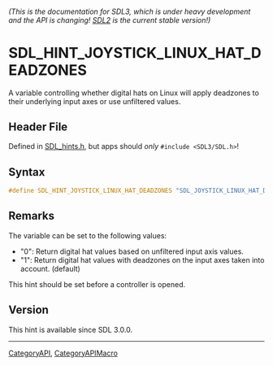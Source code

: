 ###### (This is the documentation for SDL3, which is under heavy development and the API is changing! [SDL2](https://wiki.libsdl.org/SDL2/) is the current stable version!)
# SDL_HINT_JOYSTICK_LINUX_HAT_DEADZONES

A variable controlling whether digital hats on Linux will apply deadzones to their underlying input axes or use unfiltered values.

## Header File

Defined in [SDL_hints.h](https://github.com/libsdl-org/SDL/blob/main/include/SDL3/SDL_hints.h), but apps should _only_ `#include <SDL3/SDL.h>`!

## Syntax

```c
#define SDL_HINT_JOYSTICK_LINUX_HAT_DEADZONES "SDL_JOYSTICK_LINUX_HAT_DEADZONES"
```

## Remarks

The variable can be set to the following values:

- "0": Return digital hat values based on unfiltered input axis values.
- "1": Return digital hat values with deadzones on the input axes taken
  into account. (default)

This hint should be set before a controller is opened.

## Version

This hint is available since SDL 3.0.0.

----
[CategoryAPI](CategoryAPI), [CategoryAPIMacro](CategoryAPIMacro)


